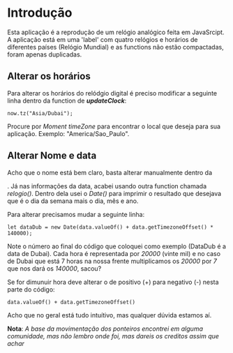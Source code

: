 # Introdução

Esta aplicação é a reprodução de um relógio analógico feita em JavaSrcipt.
A aplicação está em uma 'label' com quatro relógios e horários de diferentes países (Relógio Mundial) e as functions não estão compactadas, foram apenas duplicadas.

## Alterar os horários

Para alterar os horários do relódgio digital é preciso modificar a seguinte linha dentro da function de **_updateClock_**:
```
now.tz("Asia/Dubai");
```

Procure por *Moment timeZone* para encontrar o local que deseja para sua aplicação. Exemplo: "America/Sao_Paulo".

## Alterar Nome e data

Acho que o nome está bem claro, basta alterar manualmente dentro da __<div>__.
Já nas informações da data, acabei usando outra function chamada *_relogio()_*. Dentro dela usei o _Date()_ para imprimir o resultado que desejava que é o dia da semana mais o dia, mês e ano.

Para alterar precisamos mudar a seguinte linha:
```
let dataDub = new Date(data.valueOf() + data.getTimezoneOffset() * 140000);
```
Note o número ao final do código que coloquei como exemplo (DataDub é a data de Dubai).
Cada hora é representada por _20000_ (vinte mil) e no caso de Dubai que está 7 horas na nossa frente multiplicamos os _20000_ por _7_ que nos dará os _140000_, sacou? 

Se for dimunuir hora deve alterar o de positivo (+) para negativo (-) nesta parte do código:

```
data.valueOf() + data.getTimezoneOffset()
``` 

Acho que no geral está tudo intuítivo, mas qualquer dúvida estamos aí.

__Nota__: *A base da movimentação dos ponteiros encontrei em alguma comunidade, mas não lembro onde foi, mas dareis os creditos assim que achar*
